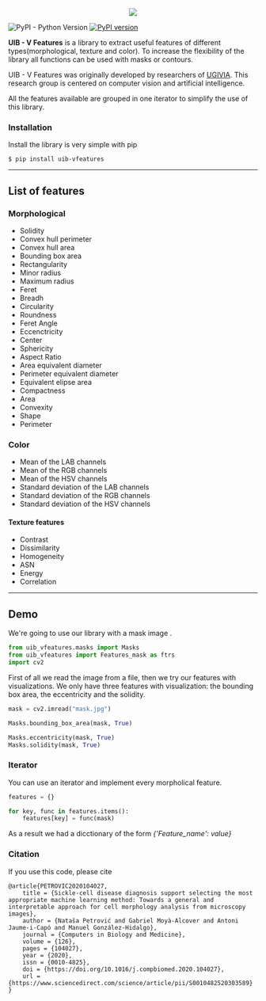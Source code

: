 <div align="center">
  <img src="https://raw.githubusercontent.com/explainingAI/uib_vfeatures/master/docs/uib-vfeatures.png">
</div>


![PyPI - Python Version](https://img.shields.io/pypi/pyversions/uib-vfeatures)
[![PyPI version](https://badge.fury.io/py/uib-vfeatures.svg)](https://badge.fury.io/py/uib-vfeatures)



**UIB - V Features** is a library to extract useful features of different types(morphological, texture 
and color). To increase the flexibility of the library all functions can be used with masks or contours. 

UIB - V Features was originally developed by researchers of [UGIVIA](http://ugivia.uib.es/). This research group
is centered on computer vision and artificial intelligence. 

All the features available are grouped in one iterator to simplify the use of this library.

### Installation

Install the library is very simple with pip

```
$ pip install uib-vfeatures
```

---
## List of features

### Morphological

*   Solidity
*   Convex hull perimeter
*   Convex hull area
*   Bounding box area
*   Rectangularity
*   Minor radius
*   Maximum radius
*   Feret
*   Breadh
*   Circularity
*   Roundness
*   Feret Angle
*   Eccenctricity
*   Center
*   Sphericity
*   Aspect Ratio
*   Area equivalent diameter
*   Perimeter equivalent diameter
*   Equivalent elipse area
*   Compactness
*   Area
*   Convexity
*   Shape
*   Perimeter

### Color

*   Mean of the LAB channels
*   Mean of the RGB channels
*   Mean of the HSV channels
*   Standard deviation of the LAB channels
*   Standard deviation of the RGB channels
*   Standard deviation of the HSV channels


#### Texture features

+   Contrast
+   Dissimilarity
+   Homogeneity
+   ASN
+   Energy
+   Correlation

---

## Demo

We're going to use our library with a mask image .

```python
from uib_vfeatures.masks import Masks
from uib_vfeatures import Features_mask as ftrs
import cv2

```
First of all we read the image from a file, then we try our features with visualizations. We only have 
three features with visualization: the bounding box area, the eccentricity and the solidity. 

```python
mask = cv2.imread("mask.jpg")

Masks.bounding_box_area(mask, True)

Masks.eccentricity(mask, True)
Masks.solidity(mask, True)
```

### Iterator

You can use an iterator and implement every morpholical feature. 

```python
features = {}

for key, func in features.items():
    features[key] = func(mask)

```
As a result we had a dicctionary of the form *{'Feature_name': value}*

### Citation

If you use this code, please cite

```
@article{PETROVIC2020104027,
    title = {Sickle-cell disease diagnosis support selecting the most appropriate machine learning method: Towards a general and interpretable approach for cell morphology analysis from microscopy images},
    author = {Nataša Petrović and Gabriel Moyà-Alcover and Antoni Jaume-i-Capó and Manuel González-Hidalgo},
    journal = {Computers in Biology and Medicine},
    volume = {126},
    pages = {104027},
    year = {2020},
    issn = {0010-4825},
    doi = {https://doi.org/10.1016/j.compbiomed.2020.104027},
    url = {https://www.sciencedirect.com/science/article/pii/S0010482520303589}
}

```
